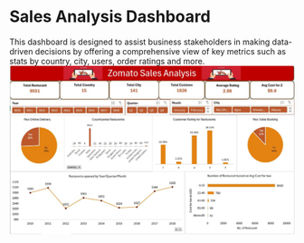 # Sales Analysis Dashboard
This dashboard is designed to assist business stakeholders in making data-driven decisions by offering a comprehensive view of key metrics such as stats by country, city, users, order ratings and more.
![](/dashboard.JPG)
